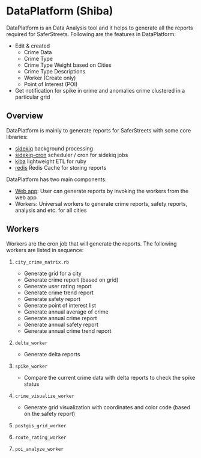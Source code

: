 # DataPlatform (Shiba)
DataPlatform is an Data Analysis tool and it helps to generate all the reports required for SaferStreets.
Following are the features in DataPlatform:
* Edit & created
    * Crime Data
    * Crime Type
    * Crime Type Weight based on Cities
    * Crime Type Descriptions
    * Worker (Create only)
    * Point of Interest (POI)
* Get notification for spike in crime and anomalies crime clustered in a particular grid

## Overview
DataPlatform is mainly to generate reports for SaferStreets with some core libraries:
* [sidekiq](https://github.com/mperham/sidekiq) background processing
* [sidekiq-cron](https://github.com/ondrejbartas/sidekiq-cron) scheduler / cron for sidekiq jobs
* [kiba](https://github.com/thbar/kiba) lightweight ETL for ruby
* [redis](http://redis.io/) Redis Cache for storing reports

DataPlatform has two main components:
* [Web app](http://shiba.nest.insider): User can generate reports by invoking the workers from the web app
* Workers: Universal workers to generate crime reports, safety reports, analysis and etc. for all cities

## Workers
Workers are the cron job that will generate the reports. The following workers are listed in sequence:
1. `city_crime_matrix.rb`
    * Generate grid for a city
    * Generate crime report (based on grid)
    * Generate user rating report
    * Generate crime trend report
    * Generate safety report
    * Generate point of interest list
    * Generate annual average of crime
    * Generate annual crime report
    * Generate annual safety report
    * Generate annual crime trend report
2. `delta_worker`
    * Generate delta reports
3. `spike_worker`
    * Compare the current crime data with delta reports to check the spike status
4. `crime_visualize_worker`
    * Generate grid visualization with coordinates and color code (based on the safety report)
5. `postgis_grid_worker`

6. `route_rating_worker`
7. `poi_analyze_worker`
